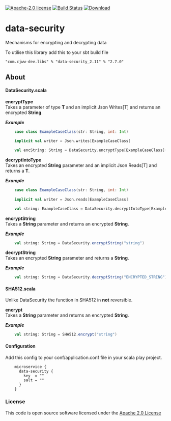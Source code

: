 [![Apache-2.0 license](http://img.shields.io/badge/license-Apache-brightgreen.svg)](http://www.apache.org/licenses/LICENSE-2.0.html)
[![Build Status](https://travis-ci.org/cjww-development/data-security.svg?branch=master)](https://travis-ci.org/cjww-development/data-security)
[ ![Download](https://api.bintray.com/packages/cjww-development/releases/data-security/images/download.svg) ](https://bintray.com/cjww-development/releases/data-security/_latestVersion)

data-security
=================

Mechanisms for encrypting and decrypting data

To utilise this library add this to your sbt build file

```sbtshell
"com.cjww-dev.libs" % "data-security_2.11" % "2.7.0" 
```

## About
#### DataSecurity.scala

**encryptType**<br>
Takes a parameter of type **T** and an implicit Json Writes[T] and returns an encrypted **String**.

***Example***

```scala
    case class ExampleCaseClass(str: String, int: Int)
    
    implicit val writer = Json.writes[ExampleCaseClass]

    val encString: String = DataSecurity.encryptType[ExampleCaseClass](ExampleCaseClass("exp", 616))
```


**decryptIntoType**<br>
Takes an encrypted **String** parameter and an implicit Json Reads[T] and returns a **T**.

***Example***

```scala
    case class ExampleCaseClass(str: String, int: Int)
    
    implicit val writer = Json.reads[ExampleCaseClass]

    val string: ExampleCaseClass = DataSecurity.decryptIntoType[ExampleCaseClass]("ENCRYPTED_STRING")
```


**encryptString**<br>
Takes a **String** parameter and returns an encrypted **String**.

***Example***

```scala
    val string: String = DataSecurity.encryptString("string")
```


**decryptString**<br>
Takes an encrypted **String** parameter and returns a **String**.

***Example***

```scala
    val string: String = DataSecurity.decryptString("ENCRYPTED_STRING")
```


#### SHA512.scala

Unlike DataSecurity the function in SHA512 in **not** reversible.

**encrypt**<br>
Takes a **String** parameter and returns an encrypted **String**.

***Example***

```scala
    val string: String = SHA512.encrypt("string")
```


#### Configuration

Add this config to your conf/application.conf file in your scala play project.

```hocon
    microservice {
      data-security {
        key  = ""
        salt = ""
      }
    }
```

### License

This code is open source software licensed under the [Apache 2.0 License]("http://www.apache.org/licenses/LICENSE-2.0.html")



